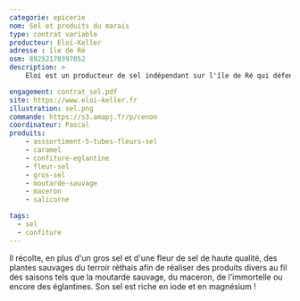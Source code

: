 ```yaml
---
categorie: epicerie
nom: Sel et produits du marais
type: contrat variable
producteur: Eloi-Keller
adresse : île de Ré
osm: 89252170397052
description: >
    Eloi est un producteur de sel indépendant sur l'île de Ré qui défend les techniques artisanales. Il utilise des techniques ancestrales datant de l'apparition de l'activité salicole sur l'île au XIIIe siècle. Eloi a un petit marais de 26 aires saunantes hérité de son arrière grand-mère.

engagement: contrat_sel.pdf
site: https://www.eloi-keller.fr
illustration: sel.png
commande: https://s3.amapj.fr/p/cenon
coordinateur: Pascal
produits:
    - asssortiment-5-tubes-fleurs-sel
    - caramel
    - confiture-eglantine
    - fleur-sel
    - gros-sel
    - moutarde-sauvage
    - maceron
    - salicorne

tags:
  - sel
  - confiture
---
```


Il récolte, en plus d'un gros sel et d'une fleur de sel de haute qualité, des plantes sauvages du terroir réthais afin de réaliser des produits divers au fil des saisons tels que la moutarde sauvage, du maceron, de l'immortelle ou encore des églantines. Son sel est riche en iode et en magnésium ! 
